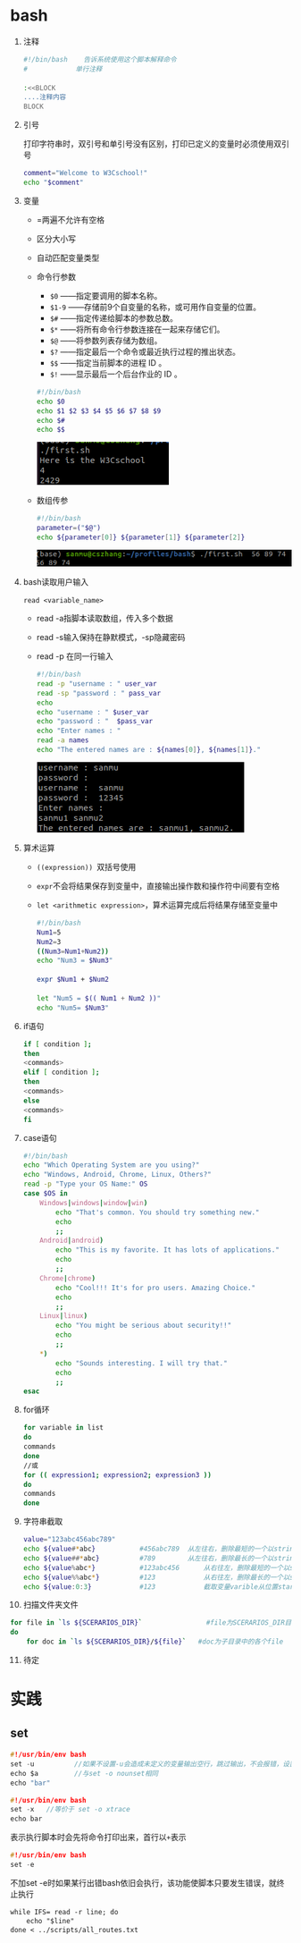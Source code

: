 # bash

1. 注释

   ```bash
   #!/bin/bash    告诉系统使用这个脚本解释命令
   #			单行注释
    
   :<<BLOCK
   ....注释内容
   BLOCK
   
   ```

2. 引号

   打印字符串时，双引号和单引号没有区别，打印已定义的变量时必须使用双引号

   ```bash
   comment="Welcome to W3Cschool!"
   echo "$comment"
   ```

3. 变量

   - =两遍不允许有空格

   - 区分大小写

   - 自动匹配变量类型

   - 命令行参数

     - `$0` ——指定要调用的脚本名称。
     - `$1-9` ——存储前9个自变量的名称，或可用作自变量的位置。
     - `$#` ——指定传递给脚本的参数总数。
     - `$*` ——将所有命令行参数连接在一起来存储它们。
     - `$@` ——将参数列表存储为数组。
     - `$?` ——指定最后一个命令或最近执行过程的推出状态。
     - `$$` ——指定当前脚本的进程 ID 。
     - `$!` ——显示最后一个后台作业的 ID 。

     ```bash
     #!/bin/bash
     echo $0 
     echo $1 $2 $3 $4 $5 $6 $7 $8 $9
     echo $#
     echo $$     
     ```

     ![image-20221027142959651](./bash.assets/image-20221027142959651.png)

   - 数组传参

     ```bash
     #!/bin/bash
     parameter=("$@")
     echo ${parameter[0]} ${parameter[1]} ${parameter[2]}
     ```

     ![image-20221027143618615](./bash.assets/image-20221027143618615.png)

4. bash读取用户输入

   `read <variable_name>`

   - read -a指脚本读取数组，传入多个数据

   - read -s输入保持在静默模式，-sp隐藏密码

   - read -p 在同一行输入

     ```bash
     #!/bin/bash
     read -p "username : " user_var
     read -sp "password : " pass_var
     echo
     echo "username : " $user_var
     echo "password : "  $pass_var
     echo "Enter names : "
     read -a names
     echo "The entered names are : ${names[0]}, ${names[1]}."
     ```

     ![image-20221027145055626](./bash.assets/image-20221027145055626.png)

5. 算术运算

   - `((expression)) `双括号使用

   - `expr`不会将结果保存到变量中，直接输出操作数和操作符中间要有空格

   - `let <arithmetic expression>`，算术运算完成后将结果存储至变量中

     ```bash
     #!/bin/bash
     Num1=5
     Num2=3
     ((Num3=Num1+Num2))
     echo "Num3 = $Num3"
     
     expr $Num1 + $Num2
     
     let "Num5 = $(( Num1 + Num2 ))"
     echo "Num5= $Num3"
     ```

     

6. if语句

   ```bash
   if [ condition ];
   then
   <commands>
   elif [ condition ];
   then
   <commands>
   else
   <commands>
   fi
   ```

7. case语句

   ```bash
   #!/bin/bash
   echo "Which Operating System are you using?"
   echo "Windows, Android, Chrome, Linux, Others?"
   read -p "Type your OS Name:" OS
   case $OS in
       Windows|windows|window|win)
           echo "That's common. You should try something new."
           echo
           ;;
       Android|android)
           echo "This is my favorite. It has lots of applications."
           echo
           ;;
       Chrome|chrome)
           echo "Cool!!! It's for pro users. Amazing Choice."
           echo
           ;;
       Linux|linux)
           echo "You might be serious about security!!"
           echo
           ;;
       *)
           echo "Sounds interesting. I will try that."
           echo
           ;;
   esac
   ```

8. for循环

   ```bash
   for variable in list
   do
   commands
   done
   //或
   for (( expression1; expression2; expression3 ))
   do
   commands
   done
   ```

9. 字符串截取

   ```bash
   value="123abc456abc789"
   echo ${value#*abc}           #456abc789  从左往右，删除最短的一个以string结尾的子串，即截取第一个string子串之后的字符串
   echo ${value##*abc}          #789		从左往右，删除最长的一个以string结尾的子串，即截取最后一个string子串之后的字符串
   echo ${value%abc*}           #123abc456		从右往左，删除最短的一个以string开头的子串，即截取最后一个string子串之前的字符串
   echo ${value%%abc*}          #123			从右往左，删除最长的一个以string开头的子串，即截取第一个string子串之前的字符串
   echo ${value:0:3}            #123			截取变量varible从位置start开始长度为len的子串。第一个字符的位置为0
   ```

   

10. 扫描文件夹文件

   ```bash
   for file in `ls ${SCERARIOS_DIR}` 				#file为SCERARIOS_DIR目录下的各个文件
   do
       for doc in `ls ${SCERARIOS_DIR}/${file}`   #doc为子目录中的各个file
   ```

   

11. 待定

# 实践

## set

```c
#!/usr/bin/env bash
set -u			//如果不设置-u会造成未定义的变量输出空行，跳过输出，不会报错，设置-u后为使用未定义的变量会保存
echo $a			//与set -o nounset相同
echo "bar"
```

```c
#!/usr/bin/env bash
set -x   //等价于 set -o xtrace
echo bar
```

表示执行脚本时会先将命令打印出来，首行以`+`表示

```c
#!/usr/bin/env bash
set -e
```

不加set -e时如果某行出错bash依旧会执行，该功能使脚本只要发生错误，就终止执行

```ba
while IFS= read -r line; do
	echo "$line"
done < ../scripts/all_routes.txt
```

